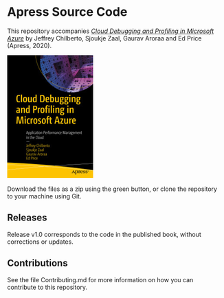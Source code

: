 # Apress Source Code

This repository accompanies [*Cloud Debugging and Profiling in Microsoft Azure*](https://www.apress.com/9781484254363) by Jeffrey Chilberto, Sjoukje Zaal, Gaurav Aroraa and Ed Price (Apress, 2020).

[comment]: #cover
![Cover image](9781484254363.jpg)

Download the files as a zip using the green button, or clone the repository to your machine using Git.

## Releases

Release v1.0 corresponds to the code in the published book, without corrections or updates.

## Contributions

See the file Contributing.md for more information on how you can contribute to this repository.